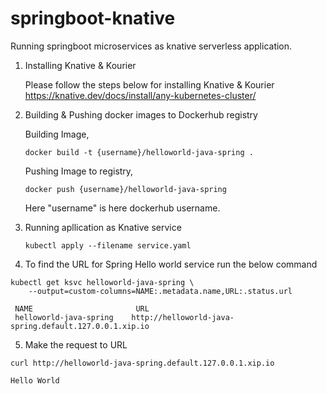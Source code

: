 # springboot-knative
Running springboot microservices as knative serverless application.


1)  Installing Knative & Kourier

    Please follow the steps below for installing Knative & Kourier
    https://knative.dev/docs/install/any-kubernetes-cluster/

2) Building & Pushing docker images to Dockerhub registry
   
    Building Image,

   `docker build -t {username}/helloworld-java-spring .`
  
     Pushing Image to registry,

    `docker push {username}/helloworld-java-spring`
    
    Here "username" is here dockerhub username.

3)  Running apllication as Knative service 

    `kubectl apply --filename service.yaml`
    
4) To find the URL for Spring Hello world service
 run the below command
```
kubectl get ksvc helloworld-java-spring \
    --output=custom-columns=NAME:.metadata.name,URL:.status.url
 
 NAME                       URL
 helloworld-java-spring    http://helloworld-java-spring.default.127.0.0.1.xip.io
```

5) Make the request to URL

```
curl http://helloworld-java-spring.default.127.0.0.1.xip.io

Hello World
```